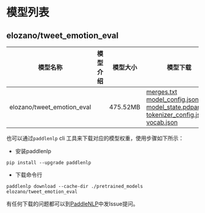 #  模型列表

## elozano/tweet_emotion_eval

| 模型名称 | 模型介绍 | 模型大小  | 模型下载 |
| --- | --- | --- | --- |
|elozano/tweet_emotion_eval|  | 475.52MB | [merges.txt](https://bj.bcebos.com/paddlenlp/models/community/elozano/tweet_emotion_eval/merges.txt)<br>[model_config.json](https://bj.bcebos.com/paddlenlp/models/community/elozano/tweet_emotion_eval/model_config.json)<br>[model_state.pdparams](https://bj.bcebos.com/paddlenlp/models/community/elozano/tweet_emotion_eval/model_state.pdparams)<br>[tokenizer_config.json](https://bj.bcebos.com/paddlenlp/models/community/elozano/tweet_emotion_eval/tokenizer_config.json)<br>[vocab.json](https://bj.bcebos.com/paddlenlp/models/community/elozano/tweet_emotion_eval/vocab.json) |

也可以通过`paddlenlp` cli 工具来下载对应的模型权重，使用步骤如下所示：

* 安装paddlenlp

```shell
pip install --upgrade paddlenlp
```

* 下载命令行

```shell
paddlenlp download --cache-dir ./pretrained_models elozano/tweet_emotion_eval
```

有任何下载的问题都可以到[PaddleNLP](https://github.com/PaddlePaddle/PaddleNLP)中发Issue提问。